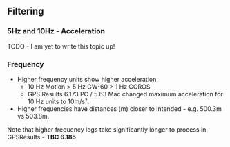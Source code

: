 ## Filtering

### 5Hz and 10Hz - Acceleration

TODO - I am yet to write this topic up!



### Frequency

- Higher frequency units show higher acceleration.
  - 10 Hz Motion > 5 Hz GW-60 > 1 Hz COROS
  - GPS Results 6.173 PC / 5.63 Mac changed maximum acceleration for 10 Hz units to 10m/s².
- Higher frequencies have distances (m) closer to intended - e.g. 500.3m vs 503.8m.

Note that higher frequency logs take significantly longer to process in GPSResults - **TBC 6.185**

